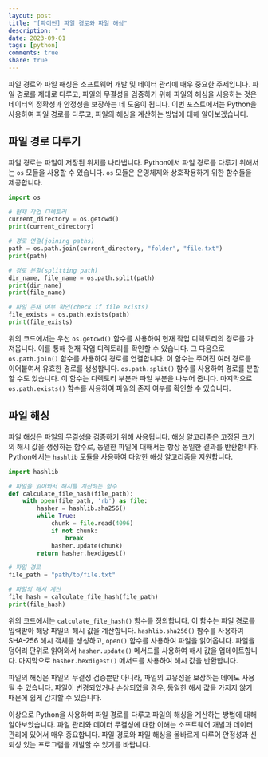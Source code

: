 ```yaml
---
layout: post
title: "[파이썬] 파일 경로와 파일 해싱"
description: " "
date: 2023-09-01
tags: [python]
comments: true
share: true
---
```


파일 경로와 파일 해싱은 소프트웨어 개발 및 데이터 관리에 매우 중요한 주제입니다. 파일 경로를 제대로 다루고, 파일의 무결성을 검증하기 위해 파일의 해싱을 사용하는 것은 데이터의 정확성과 안정성을 보장하는 데 도움이 됩니다. 이번 포스트에서는 Python을 사용하여 파일 경로를 다루고, 파일의 해싱을 계산하는 방법에 대해 알아보겠습니다.

## 파일 경로 다루기

파일 경로는 파일이 저장된 위치를 나타냅니다. Python에서 파일 경로를 다루기 위해서는 `os` 모듈을 사용할 수 있습니다. `os` 모듈은 운영체제와 상호작용하기 위한 함수들을 제공합니다.

```python
import os

# 현재 작업 디렉토리
current_directory = os.getcwd()
print(current_directory)

# 경로 연결(joining paths)
path = os.path.join(current_directory, "folder", "file.txt")
print(path)

# 경로 분할(splitting path)
dir_name, file_name = os.path.split(path)
print(dir_name)
print(file_name)

# 파일 존재 여부 확인(check if file exists)
file_exists = os.path.exists(path)
print(file_exists)
```

위의 코드에서는 우선 `os.getcwd()` 함수를 사용하여 현재 작업 디렉토리의 경로를 가져옵니다. 이를 통해 현재 작업 디렉토리를 확인할 수 있습니다. 그 다음으로 `os.path.join()` 함수를 사용하여 경로를 연결합니다. 이 함수는 주어진 여러 경로를 이어붙여서 유효한 경로를 생성합니다. `os.path.split()` 함수를 사용하여 경로를 분할할 수도 있습니다. 이 함수는 디렉토리 부분과 파일 부분을 나누어 줍니다. 마지막으로 `os.path.exists()` 함수를 사용하여 파일의 존재 여부를 확인할 수 있습니다.

## 파일 해싱

파일 해싱은 파일의 무결성을 검증하기 위해 사용됩니다. 해싱 알고리즘은 고정된 크기의 해시 값을 생성하는 함수로, 동일한 파일에 대해서는 항상 동일한 결과를 반환합니다. Python에서는 `hashlib` 모듈을 사용하여 다양한 해싱 알고리즘을 지원합니다.

```python
import hashlib

# 파일을 읽어와서 해시를 계산하는 함수
def calculate_file_hash(file_path):
    with open(file_path, 'rb') as file:
        hasher = hashlib.sha256()
        while True:
            chunk = file.read(4096)
            if not chunk:
                break
            hasher.update(chunk)
        return hasher.hexdigest()

# 파일 경로
file_path = "path/to/file.txt"

# 파일의 해시 계산
file_hash = calculate_file_hash(file_path)
print(file_hash)
```

위의 코드에서는 `calculate_file_hash()` 함수를 정의합니다. 이 함수는 파일 경로를 입력받아 해당 파일의 해시 값을 계산합니다. `hashlib.sha256()` 함수를 사용하여 SHA-256 해시 객체를 생성하고, `open()` 함수를 사용하여 파일을 읽어옵니다. 파일을 덩어리 단위로 읽어와서 `hasher.update()` 메서드를 사용하여 해시 값을 업데이트합니다. 마지막으로 `hasher.hexdigest()` 메서드를 사용하여 해시 값을 반환합니다.

파일의 해싱은 파일의 무결성 검증뿐만 아니라, 파일의 고유성을 보장하는 데에도 사용될 수 있습니다. 파일이 변경되었거나 손상되었을 경우, 동일한 해시 값을 가지지 않기 때문에 쉽게 감지할 수 있습니다.

이상으로 Python을 사용하여 파일 경로를 다루고 파일의 해싱을 계산하는 방법에 대해 알아보았습니다. 파일 관리와 데이터 무결성에 대한 이해는 소프트웨어 개발과 데이터 관리에 있어서 매우 중요합니다. 파일 경로와 파일 해싱을 올바르게 다루어 안정성과 신뢰성 있는 프로그램을 개발할 수 있기를 바랍니다.